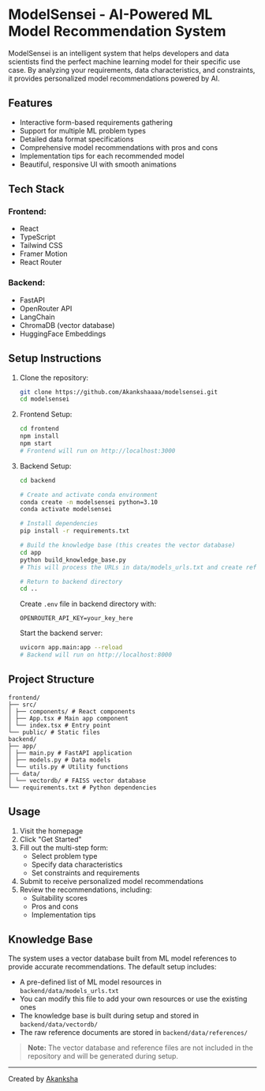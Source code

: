# ModelSensei - AI-Powered ML Model Recommendation System

ModelSensei is an intelligent system that helps developers and data scientists find the perfect machine learning model for their specific use case. By analyzing your requirements, data characteristics, and constraints, it provides personalized model recommendations powered by AI.

## Features
* Interactive form-based requirements gathering
* Support for multiple ML problem types
* Detailed data format specifications
* Comprehensive model recommendations with pros and cons
* Implementation tips for each recommended model
* Beautiful, responsive UI with smooth animations

## Tech Stack
### Frontend:
* React
* TypeScript
* Tailwind CSS
* Framer Motion
* React Router

### Backend:
* FastAPI
* OpenRouter API
* LangChain
* ChromaDB (vector database)
* HuggingFace Embeddings

## Setup Instructions
1. Clone the repository:
   ```bash
   git clone https://github.com/Akankshaaaa/modelsensei.git
   cd modelsensei
   ```

2. Frontend Setup:
   ```bash
   cd frontend
   npm install
   npm start
   # Frontend will run on http://localhost:3000
   ```

3. Backend Setup:
   ```bash
   cd backend
   
   # Create and activate conda environment
   conda create -n modelsensei python=3.10
   conda activate modelsensei
   
   # Install dependencies
   pip install -r requirements.txt
   
   # Build the knowledge base (this creates the vector database)
   cd app
   python build_knowledge_base.py
   # This will process the URLs in data/models_urls.txt and create references and vector database
   
   # Return to backend directory
   cd ..
   ```
   
   Create `.env` file in backend directory with:
   ```
   OPENROUTER_API_KEY=your_key_here
   ```
   
   Start the backend server:
   ```bash
   uvicorn app.main:app --reload
   # Backend will run on http://localhost:8000
   ```

## Project Structure 
```
frontend/
├── src/
│ ├── components/ # React components
│ ├── App.tsx # Main app component
│ └── index.tsx # Entry point
└── public/ # Static files
backend/
├── app/
│ ├── main.py # FastAPI application
│ ├── models.py # Data models
│ └── utils.py # Utility functions
├── data/
│ └── vectordb/ # FAISS vector database
└── requirements.txt # Python dependencies
```

## Usage
1. Visit the homepage
2. Click "Get Started"
3. Fill out the multi-step form:
   * Select problem type
   * Specify data characteristics
   * Set constraints and requirements
4. Submit to receive personalized model recommendations
5. Review the recommendations, including:
   * Suitability scores
   * Pros and cons
   * Implementation tips

## Knowledge Base
The system uses a vector database built from ML model references to provide accurate recommendations. The default setup includes:

* A pre-defined list of ML model resources in `backend/data/models_urls.txt`
* You can modify this file to add your own resources or use the existing ones
* The knowledge base is built during setup and stored in `backend/data/vectordb/`
* The raw reference documents are stored in `backend/data/references/`

> **Note:** The vector database and reference files are not included in the repository and will be generated during setup.

---
Created by [Akanksha](https://github.com/Akankshaaaa)
